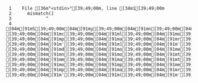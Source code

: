     1	  File [36m"<stdin>"[39;49;00m, line [34m1[39;49;00m
     2	    mismatch(]
     3	           ^
     4	[04m[91mS[39;49;00m[04m[91my[39;49;00m[04m[91mn[39;49;00m[04m[91mt[39;49;00m[04m[91ma[39;49;00m[04m[91mx[39;49;00m[04m[91mE[39;49;00m[04m[91mr[39;49;00m[04m[91mr[39;49;00m[04m[91mo[39;49;00m[04m[91mr[39;49;00m[04m[91m:[39;49;00m[04m[91m [39;49;00m[04m[91mc[39;49;00m[04m[91ml[39;49;00m[04m[91mo[39;49;00m[04m[91ms[39;49;00m[04m[91mi[39;49;00m[04m[91mn[39;49;00m[04m[91mg[39;49;00m[04m[91m [39;49;00m[04m[91mp[39;49;00m[04m[91ma[39;49;00m[04m[91mr[39;49;00m[04m[91me[39;49;00m[04m[91mn[39;49;00m[04m[91mt[39;49;00m[04m[91mh[39;49;00m[04m[91me[39;49;00m[04m[91ms[39;49;00m[04m[91mi[39;49;00m[04m[91ms[39;49;00m[04m[91m [39;49;00m[04m[91m'[39;49;00m[04m[91m][39;49;00m[04m[91m'[39;49;00m[04m[91m [39;49;00m[04m[91md[39;49;00m[04m[91mo[39;49;00m[04m[91me[39;49;00m[04m[91ms[39;49;00m[04m[91m [39;49;00m[04m[91mn[39;49;00m[04m[91mo[39;49;00m[04m[91mt[39;49;00m[04m[91m [39;49;00m[04m[91mm[39;49;00m[04m[91ma[39;49;00m[04m[91mt[39;49;00m[04m[91mc[39;49;00m[04m[91mh[39;49;00m[04m[91m [39;49;00m[04m[91mo[39;49;00m[04m[91mp[39;49;00m[04m[91me[39;49;00m[04m[91mn[39;49;00m[04m[91mi[39;49;00m[04m[91mn[39;49;00m[04m[91mg[39;49;00m[04m[91m [39;49;00m[04m[91mp[39;49;00m[04m[91ma[39;49;00m[04m[91mr[39;49;00m[04m[91me[39;49;00m[04m[91mn[39;49;00m[04m[91mt[39;49;00m[04m[91mh[39;49;00m[04m[91me[39;49;00m[04m[91ms[39;49;00m[04m[91mi[39;49;00m[04m[91ms[39;49;00m[04m[91m [39;49;00m[04m[91m'[39;49;00m[04m[91m([39;49;00m[04m[91m'[39;49;00m
